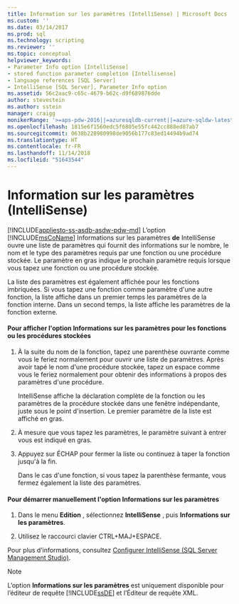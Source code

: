 ```yaml
---
title: Information sur les paramètres (IntelliSense) | Microsoft Docs
ms.custom: ''
ms.date: 03/14/2017
ms.prod: sql
ms.technology: scripting
ms.reviewer: ''
ms.topic: conceptual
helpviewer_keywords:
- Parameter Info option [IntelliSense]
- stored function parameter completion [Intellisense]
- language references [SQL Server]
- IntelliSense [SQL Server], Parameter Info option
ms.assetid: 56c2aac9-c65c-4679-b62c-d9f689876dde
author: stevestein
ms.author: sstein
manager: craigg
monikerRange: '>=aps-pdw-2016||=azuresqldb-current||=azure-sqldw-latest||>=sql-server-2016||=sqlallproducts-allversions||>=sql-server-linux-2017||=azuresqldb-mi-current'
ms.openlocfilehash: 1815e6f1560edc5f6805e55fc442cc888ed87ab7
ms.sourcegitcommit: 0638b228980998de9056b177c83ed14494b9ad74
ms.translationtype: HT
ms.contentlocale: fr-FR
ms.lasthandoff: 11/14/2018
ms.locfileid: "51643544"
---
```

# <a name="parameter-info-intellisense"></a>Information sur les paramètres (IntelliSense)
[!INCLUDE[appliesto-ss-asdb-asdw-pdw-md](../../includes/appliesto-ss-asdb-asdw-pdw-md.md)]
  L’option [!INCLUDE[msCoName](../../includes/msconame-md.md)] Informations sur les paramètres **de** IntelliSense ouvre une liste de paramètres qui fournit des informations sur le nombre, le nom et le type des paramètres requis par une fonction ou une procédure stockée. Le paramètre en gras indique le prochain paramètre requis lorsque vous tapez une fonction ou une procédure stockée.  
  
 La liste des paramètres est également affichée pour les fonctions imbriquées. Si vous tapez une fonction comme paramètre d'une autre fonction, la liste affiche dans un premier temps les paramètres de la fonction interne. Dans un second temps, la liste affiche les paramètres de la fonction externe.  
  
#### <a name="to-view-parameter-info-for-functions-or-stored-procedures"></a>Pour afficher l'option Informations sur les paramètres pour les fonctions ou les procédures stockées  
  
1.  À la suite du nom de la fonction, tapez une parenthèse ouvrante comme vous le feriez normalement pour ouvrir une liste de paramètres. Après avoir tapé le nom d'une procédure stockée, tapez un espace comme vous le feriez normalement pour obtenir des informations à propos des paramètres d'une procédure.  
  
     IntelliSense affiche la déclaration complète de la fonction ou les paramètres de la procédure stockée dans une fenêtre indépendante, juste sous le point d'insertion. Le premier paramètre de la liste est affiché en gras.  
  
2.  À mesure que vous tapez les paramètres, le paramètre suivant à entrer vous est indiqué en gras.  
  
3.  Appuyez sur ÉCHAP pour fermer la liste ou continuez à taper la fonction jusqu'à la fin.  
  
     Dans le cas d'une fonction, si vous tapez la parenthèse fermante, vous fermez également la liste des paramètres.  
  
#### <a name="to-manually-start-parameter-info"></a>Pour démarrer manuellement l'option Informations sur les paramètres  
  
1.  Dans le menu **Edition** , sélectionnez **IntelliSense** , puis **Informations sur les paramètres**.  
  
2.  Utilisez le raccourci clavier CTRL+MAJ+ESPACE.  
  
 Pour plus d’informations, consultez [Configurer IntelliSense &#40;SQL Server Management Studio&#41;](../../relational-databases/scripting/configure-intellisense-sql-server-management-studio.md).  
  
> [!NOTE]  
>  L’option **Informations sur les paramètres** est uniquement disponible pour l’éditeur de requête [!INCLUDE[ssDE](../../includes/ssde-md.md)] et l’Éditeur de requête XML.  
  
  
